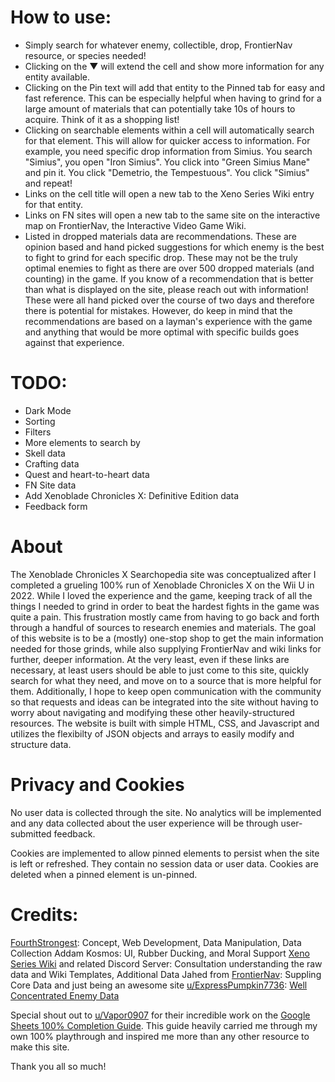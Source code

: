 # How to use:
- Simply search for whatever enemy, collectible, drop, FrontierNav resource, or species needed!
- Clicking on the ▼ will extend the cell and show more information for any entity available.
- Clicking on the Pin text will add that entity to the Pinned tab for easy and fast reference. This can be especially helpful when having to grind for a large amount of materials that can potentially take 10s of hours to acquire. Think of it as a shopping list!
- Clicking on searchable elements within a cell will automatically search for that element. This will allow for quicker access to information. For example, you need specific drop information from Simius. You search "Simius", you open "Iron Simius". You click into "Green Simius Mane" and pin it. You click "Demetrio, the Tempestuous". You click "Simius" and repeat!
- Links on the cell title will open a new tab to the Xeno Series Wiki entry for that entity.
- Links on FN sites will open a new tab to the same site on the interactive map on FrontierNav, the Interactive Video Game Wiki.
- Listed in dropped materials data are recommendations. These are opinion based and hand picked suggestions for which enemy is the best to fight to grind for each specific drop. These may not be the truly optimal enemies to fight as there are over 500 dropped materials (and counting) in the game. If you know of a recommendation that is better than what is displayed on the site, please reach out with information! These were all hand picked over the course of two days and therefore there is potential for mistakes. However, do keep in mind that the recommendations are based on a layman's experience with the game and anything that would be more optimal with specific builds goes against that experience.

# TODO:
- Dark Mode
- Sorting
- Filters
- More elements to search by
- Skell data
- Crafting data
- Quest and heart-to-heart data
- FN Site data
- Add Xenoblade Chronicles X: Definitive Edition data
- Feedback form

# About
The Xenoblade Chronicles X Searchopedia site was conceptualized after I completed a grueling 100% run of Xenoblade Chronicles X on the Wii U in 2022. While I loved the experience and the game, keeping track of all the things I needed to grind in order to beat the hardest fights in the game was quite a pain. This frustration mostly came from having to go back and forth through a handful of sources to research enemies and materials. The goal of this website is to be a (mostly) one-stop shop to get the main information needed for those grinds, while also supplying FrontierNav and wiki links for further, deeper information. At the very least, even if these links are necessary, at least users should be able to just come to this site, quickly search for what they need, and move on to a source that is more helpful for them. Additionally, I hope to keep open communication with the community so that requests and ideas can be integrated into the site without having to worry about navigating and modifying these other heavily-structured resources. The website is built with simple HTML, CSS, and Javascript and utilizes the flexibilty of JSON objects and arrays to easily modify and structure data.

# Privacy and Cookies
No user data is collected through the site. No analytics will be implemented and any data collected about the user experience will be through user-submitted feedback.

Cookies are implemented to allow pinned elements to persist when the site is left or refreshed. They contain no session data or user data.  Cookies are deleted when a pinned element is un-pinned.

# Credits:
[FourthStrongest](https://fourthstrongest.github.io/): Concept, Web Development, Data Manipulation, Data Collection
Addam Kosmos: UI, Rubber Ducking, and Moral Support
[Xeno Series Wiki](https://www.xenoserieswiki.org/wiki/Main_Page) and related Discord Server: Consultation understanding the raw data and Wiki Templates, Additional Data
Jahed from [FrontierNav](https://frontiernav.net/wiki/xenoblade-chronicles-x): Suppling Core Data and just being an awesome site
[u/ExpressPumpkin7736](https://www.reddit.com/r/XenobladeChroniclesX/comments/s70gjt/xcx_player_guides_complete_enemy_information_and/): [Well Concentrated Enemy Data](https://docs.google.com/spreadsheets/d/1m5kKS_69chohllO4r5xaP3_aMKbwmxeOMQq7CMhVyLc/edit?gid=0#gid=0)

Special shout out to [u/Vapor0907](https://www.reddit.com/r/XenobladeChroniclesX/comments/104yfgw/the_ultimate_100_guide/) for their incredible work on the [Google Sheets 100% Completion Guide](https://docs.google.com/spreadsheets/d/12WOSrIc5NIFiywWcukl1ADoXuTuboEXEJe8CNi9Jlr4/edit?gid=1284138622#gid=1284138622). This guide heavily carried me through my own 100% playthrough and inspired me more than any other resource to make this site.

Thank you all so much!
